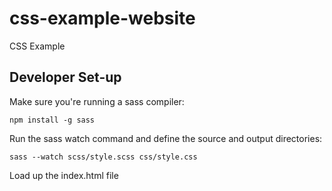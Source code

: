 # css-example-website
CSS Example


## Developer Set-up

Make sure you're running a sass compiler:

```
npm install -g sass
```


Run the sass watch command and define the source and output directories:

```
sass --watch scss/style.scss css/style.css
```

Load up the index.html file